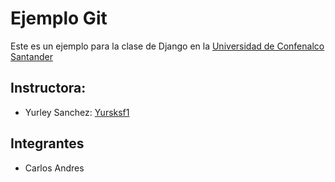 # Ejemplo Git
Este es un ejemplo para la clase de Django en la [Universidad de Confenalco Santander](https://www.unc.edu.co/curso-de-fundamentos-de-django/)

## Instructora: 
- Yurley Sanchez: [Yursksf1](https://github.com/Yursksf1)

## Integrantes 
- Carlos Andres
